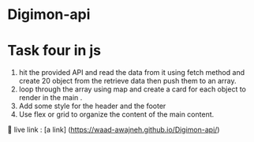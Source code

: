 # Digimon-api
 
 # Task four in js 
 1. hit the provided API and read the data from it using fetch method and create 20 object 
     from the retrieve data then push them to an array.
 2. loop through the array using map and create a card for each object to render in the main .
 3. Add some style for the header and the footer
 4. Use flex or grid to organize the content of the main content.


🔗 live link : [a link] (https://waad-awajneh.github.io/Digimon-api/)